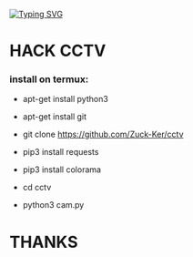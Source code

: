 [![Typing SVG](https://readme-typing-svg.herokuapp.com?color=%2336BCF7&lines=SELAMAT+DATANG+DI+GITHUB+Zuck+Ker)](https://git.io/typing-svg)


# HACK CCTV


<h3> install on termux: </h3>

* apt-get install python3

* apt-get install git

* git clone https://github.com/Zuck-Ker/cctv

* pip3 install requests

* pip3 install colorama

* cd cctv

* python3 cam.py


# THANKS